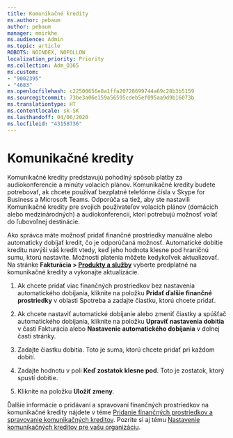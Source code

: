 ```yaml
---
title: Komunikačné kredity
ms.author: pebaum
author: pebaum
manager: mnirkhe
ms.audience: Admin
ms.topic: article
ROBOTS: NOINDEX, NOFOLLOW
localization_priority: Priority
ms.collection: Adm_O365
ms.custom:
- "9002395"
- "4683"
ms.openlocfilehash: c22500656e8a1ffa20728699744a69c28b3b5159
ms.sourcegitcommit: 73be3a06e159a56595cdeb5ef095aa9d9b16073b
ms.translationtype: HT
ms.contentlocale: sk-SK
ms.lasthandoff: 04/06/2020
ms.locfileid: "43158736"
---
```

# <a name="communication-credits"></a>Komunikačné kredity

Komunikačné kredity predstavujú pohodlný spôsob platby za audiokonferencie a minúty volacích plánov.  Komunikačné kredity budete potrebovať, ak chcete používať bezplatné telefónne čísla v Skype for Business a Microsoft Teams.  Odporúča sa tiež, aby ste nastavili Komunikačné kredity pre svojich používateľov volacích plánov (domácich alebo medzinárodných) a audiokonferencií, ktorí potrebujú možnosť volať do ľubovoľnej destinácie.

Ako správca máte možnosť pridať finančné prostriedky manuálne alebo automaticky dobíjať kredit, čo je odporúčaná možnosť.  Automatické dobitie kreditu navýši váš kredit vtedy, keď jeho hodnota klesne pod hraničnú sumu, ktorú nastavíte.  Možnosti platenia môžete kedykoľvek aktualizovať. Na stránke **Fakturácia > [Produkty a služby](https://go.microsoft.com/fwlink/p/?linkid=842054)** vyberte predplatné na komunikačné kredity a vykonajte aktualizácie.

1. Ak chcete pridať viac finančných prostriedkov bez nastavenia automatického dobíjania, kliknite na položku **Pridať ďalšie finančné prostriedky** v oblasti Spotreba a zadajte čiastku, ktorú chcete pridať.

2. Ak chcete nastaviť automatické dobíjanie alebo zmeniť čiastky a spúšťač automatického dobíjania, kliknite na položku **Upraviť nastavenia dobitia** v časti Fakturácia alebo **Nastavenie automatického dobíjania** v dolnej časti stránky.  

3. Zadajte čiastku dobitia.  Toto je suma, ktorú chcete pridať pri každom dobití.  

4. Zadajte hodnotu v poli **Keď zostatok klesne pod**.  Toto je zostatok, ktorý spustí dobitie.

5. Kliknite na položku **Uložiť zmeny**.

Ďalšie informácie o pridávaní a spravovaní finančných prostriedkov na komunikačné kredity nájdete v téme [Pridanie finančných prostriedkov a spravovanie komunikačných kreditov](https://docs.microsoft.com/microsoftteams/add-funds-and-manage-communications-credits). Pozrite si aj tému [Nastavenie komunikačných kreditov pre vašu organizáciu](https://docs.microsoft.com/microsoftteams/set-up-communications-credits-for-your-organization).
